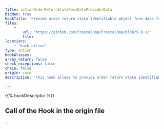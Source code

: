 ```yaml
---
Title: actionOrderReturnStateFormDataProviderData
hidden: true
hookTitle: 'Provide order return state identifiable object form data for update'
files:
    -
        url: 'https://github.com/PrestaShop/PrestaShop/blob/9.0.x/'
        file: 
locations:
    - 'back office'
type: action
hookAliases: 
array_return: false
check_exceptions: false
chain: false
origin: core
description: 'This hook allows to provide order return state identifiable object form data which will prefill the form in update/edition page'

---
```


{{% hookDescriptor %}}

## Call of the Hook in the origin file

```php
;
```
